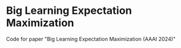 # Big Learning Expectation Maximization
Code for paper "Big Learning Expectation Maximization (AAAI 2024)"
